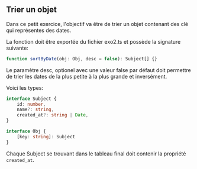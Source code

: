 ## Trier un objet

Dans ce petit exercice, l'objectif va être de trier un objet contenant des clé qui représentes des dates.

La fonction doit être exportée du fichier exo2.ts et possède la signature suivante:
```ts
function sortByDate(obj: Obj, desc = false): Subject[] {}
```

Le paramètre desc, optionel avec une valeur false par défaut doit permettre de trier les dates de la plus petite à la plus grande et inversément.

Voici les types:
```ts
interface Subject {
    id: number,
    name?: string,
    created_at?: string | Date,
}

interface Obj {
    [key: string]: Subject
}
```

Chaque Subject se trouvant dans le tableau final doit contenir la propriété `created_at`.
